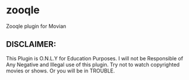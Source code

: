 # zooqle
Zooqle plugin for Movian


## DISCLAIMER:
This Plugin is O.N.L.Y for Education Purposes. I will not be Responsible of Any Negative and Illegal use of this plugin. Try not to watch copyrighted movies or shows. Or you will be in TROUBLE.

